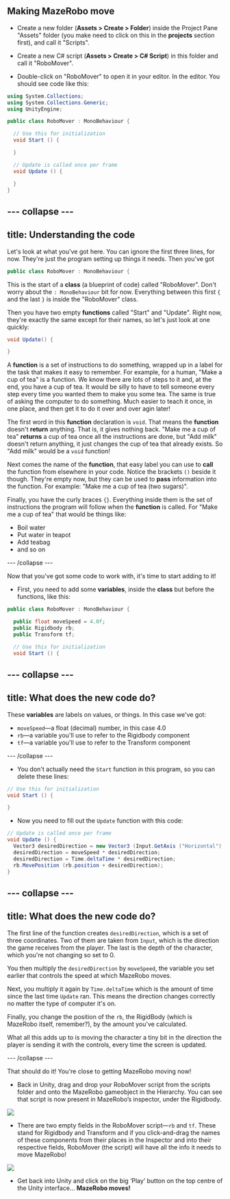 ## Making MazeRobo move

+ Create a new folder \(**Assets &gt; Create &gt; Folder**\) inside the Project Pane "Assets" folder \(you make need to click on this in the **projects** section first\), and call it "Scripts".  
   
+ Create a new C\# script \(**Assets &gt; Create &gt;  C\# Script**\) in this folder and call it "RoboMover".

+ Double-click on "RoboMover" to open it in your editor. In the editor. You should see code like this:

```cs
using System.Collections;
using System.Collections.Generic;
using UnityEngine;

public class RoboMover : MonoBehaviour {

  // Use this for initialization
  void Start () {

  }

  // Update is called once per frame
  void Update () {

  }
}
```

--- collapse ---
---
title: Understanding the code
---
Let's look at what you've got here. You can ignore the first three lines, for now. They're just the program setting up things it needs. Then you've got

```cs
public class RoboMover : MonoBehaviour {
```

This is the start of a **class** \(a blueprint of code\) called "RoboMover". Don't worry about the `: MonoBehaviour` bit for now. Everything between this first `{` and the last `}` is inside the "RoboMover" class.

Then you have two empty **functions** called "Start" and "Update". Right now, they're exactly the same except for their names, so let's just look at one quickly:

```cs
void Update() {

}
```

A **function** is a set of instructions to do something, wrapped up in a label for the task that makes it easy to remember. For example, for a human, "Make a cup of tea" is a function. We know there are lots of steps to it and, at the end, you have a cup of tea. It would be silly to have to tell someone every step every time you wanted them to make you some tea. The same is true of asking the computer to do something. Much easier to teach it once, in one place, and then get it to do it over and over agin later!

The first word in this **function** declaration is `void`. That means the **function** doesn't **return** anything. That is, it gives nothing back. "Make me a cup of tea" **returns** a cup of tea once all the instructions are done, but "Add milk" doesn't return anything, it just changes the cup of tea that already exists. So "Add milk" would be a `void` function!

Next comes the name of the **function**, that easy label you can use to **call** the function from elsewhere in your code. Notice the brackets `()` beside it though. They're empty now, but they can be used to **pass** information into the function. For example: "Make me a cup of tea \(two sugars\)".

Finally, you have the curly braces `{}`. Everything inside them is the set of instructions the program will follow when the **function** is called. For "Make me a cup of tea" that would be things like:

* Boil water
* Put water in teapot
* Add teabag
* and so on

--- /collapse ---

Now that you've got some code to work with, it's time to start adding to it!

+ First, you need to add some **variables**, inside the **class** but before the functions, like this:

```cs
public class RoboMover : MonoBehaviour {

  public float moveSpeed = 4.0f;
  public Rigidbody rb;
  public Transform tf;

  // Use this for initialization
  void Start () {
```

--- collapse ---
---
title: What does the new code do?
---

   These **variables** are labels on values, or things. In this case we've got:

   * `moveSpeed`—a float \(decimal\) number, in this case 4.0
   * `rb`—a variable you'll use to refer to the Rigidbody component
   * `tf`—a variable you'll use to refer to the Transform component

--- /collapse ---

+ You don't actually need the `Start` function in this program, so you can delete these lines:

```cs
// Use this for initialization
void Start () {

}
```

+ Now you need to fill out the `Update` function with this code:

```cs
// Update is called once per frame
void Update () {
  Vector3 desiredDirection = new Vector3 (Input.GetAxis ("Horizontal"), 0.0f, Input.GetAxis ("Vertical"));
  desiredDirection = moveSpeed * desiredDirection;
  desiredDirection = Time.deltaTime * desiredDirection;
  rb.MovePosition (rb.position + desiredDirection);
}
```

--- collapse ---
---
title: What does the new code do?
---

The first line of the function creates `desiredDirection`, which is a  set of three coordinates. Two of them are taken from `Input`, which is the direction the game receives from the player. The last is the depth of the character, which you're not changing so set to 0.  

You then multiply the `desiredDirection` by `moveSpeed`, the variable you set earlier that controls the speed at which MazeRobo moves.  

Next, you multiply it again by `Time.deltaTime` which is the amount of time since the last time `Update` ran. This means the direction changes correctly no matter the type of computer it's on.  

Finally, you change the position of the `rb`, the RigidBody \(which is MazeRobo itself, remember?\), by the amount you've calculated.  

What all this adds up to is moving the character a tiny bit in the direction the player is sending it with the controls, every time the screen is updated. 

--- /collapse ---

That should do it! You're close to getting MazeRobo moving now!

+ Back in Unity, drag and drop your RoboMover script from the scripts folder and onto the MazeRobo gameobject in the Hierarchy. You can see that script is now present in MazeRobo’s inspector, under the Rigidbody.  

![](/images/MazeRobo_Inspector.png)

+ There are two empty fields in the RoboMover script—`rb` and `tf`. These stand for Rigidbody and Transform and if you click-and-drag the names of these components from their places in the Inspector and into their respective fields, RoboMover \(the script\) will have all the info it needs to move MazeRobo! 

![](/images/Script_Vars.png)

+ Get back into Unity and click on the big ‘Play’ button on the top centre of the Unity interface... **MazeRobo moves!**



